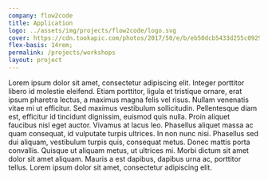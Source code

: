 ```yaml
---
company: flow2code
title: Application
logo: ../assets/img/projects/flow2code/logo.svg
cover: https://cdn.tookapic.com/photos/2017/50/e/b/eb50dcb5433d255c0929d7e82fc1455a.JPG?w=1170&markscale=20&markpad=100&markalign=center%2Cmiddle&markalpha=10&mark=watermark.png&q=85&sharp=3&s=31ec416b0450a8a335990bfaf4d88b7b
flex-basis: 14rem;
permalink: /projects/workshops
layout: project
---
```


Lorem ipsum dolor sit amet, consectetur adipiscing elit. Integer porttitor libero id molestie eleifend. Etiam porttitor, ligula et tristique ornare, erat ipsum pharetra lectus, a maximus magna felis vel risus. Nullam venenatis vitae mi ut efficitur. Sed maximus vestibulum sollicitudin. Pellentesque diam est, efficitur id tincidunt dignissim, euismod quis nulla. Proin aliquet faucibus nisl eget auctor. Vivamus at lacus leo. Phasellus aliquet massa ac quam consequat, id vulputate turpis ultrices. In non nunc nisi. Phasellus sed dui aliquam, vestibulum turpis quis, consequat metus. Donec mattis porta convallis. Quisque ut aliquam metus, ut ultrices mi. Morbi dictum sit amet dolor sit amet aliquam. Mauris a est dapibus, dapibus urna ac, porttitor tellus. Lorem ipsum dolor sit amet, consectetur adipiscing elit.

